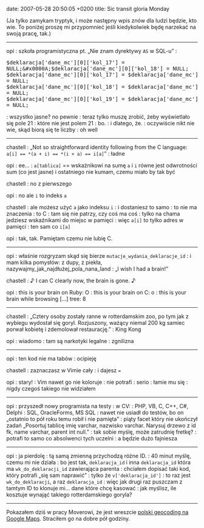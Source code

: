 date: 2007-05-28 20:50:05 +0200
title: Sic transit gloria Monday

(Ja tylko zamykam tryptyk, i może następny wpis znów dla ludzi będzie, kto wie. To poniżej proszę mi przypomnieć jeśli kiedykolwiek będę narzekać na swoją pracę, tak.)

---

opi
: szkoła programistyczna pt. „Nie znam dyrektywy `AS` w SQL-u”
: <pre class='terminal'>$deklaracja['dane_mc'][0]['kol_17'] = NULL;&#x0000A;$deklaracja['dane_mc'][0]['kol_18'] = NULL;&#x0000A;$deklaracja['dane_mc'][0]['kol_17'] = $deklaracja['dane_mc'][0]['kol_19'];&#x0000A;$deklaracja['dane_mc'][0]['kol_19'] = NULL;&#x0000A;$deklaracja['dane_mc'][0]['kol_18'] = $deklaracja['dane_mc'][0]['kol_20'];&#x0000A;$deklaracja['dane_mc'][0]['kol_20'] = NULL;&#x0000A;$deklaracja['dane_mc'][0]['kol_19'] = $deklaracja['dane_mc'][0]['kol_28'];&#x0000A;$deklaracja['dane_mc'][0]['kol_28'] = NULL;&#x0000A;</pre>
: wszystko jasne? no pewnie
: teraz tylko muszę zrobić, żeby wyświetlało się pole 21
: które nie jest polem 21
: bo.
: i dlatego, że.
: oczywiście nikt nie wie, skąd biorą się te liczby
: oh well

---

chastell
: „Not so straightforward identity following from the C language: `a[i] == *(a + i) == *(i + a) == i[a]`”
: ładne

opi
: ee…
: `a[tablica]` == wskaźnikowi na sumę `a` i `i` równe jest odwrotności sum (co jest jasne) i ostatniego nie kumam, czemu miało by tak być

chastell
: no z pierwszego

opi
: no ale `i` to indeks `a`

chastell
: ale możesz użyć `a` jako indeksu `i`
: i dostaniesz to samo
: to nie ma znaczenia
: to C
: tam się nie patrzy, czy coś ma coś
: tylko na chama jedziesz wskaźnikami do miejsc w pamięci
: więc `a[i]` to tylko adres w pamięci
: ten sam co `i[a]`

opi
: tak, tak. Pamiętam czemu nie lubię C.

---

opi
: właśnie rozgryzam skąd się bierze `mutacje_wydania_deklaracje_id`
: i mam kilka pomysłów: z dupy, z piekła, nazywajmy_jak_najdłużej_pola_nana_land
: „I wish I had a brain!”

chastell
: ♪ I can C clearly now, the brain is gone. ♪

opi
: this is your brain on Ruby: O
: this is your brain on C: o
: this is your brain while browsing […] tree: 8

---

chastell
: „Cztery osoby zostały ranne w rotterdamskim zoo, po tym jak z wybiegu wydostał się goryl. Rozjuszony, ważący niemal 200 kg samiec porwał kobietę i zdemolował restaurację.”
: King Kong

opi
: wiadomo
: tam są narkotyki legalne
: zgnilizna

---

opi
: ten kod nie ma tabów
: ocipieję

chastell
: zaznaczasz w Vimie cały
: i dajesz `=`

opi
: stary!
: Vim nawet go nie koloruje
: nie potrafi
: serio
: łamie mu się
: nigdy czegoś takiego nie widziałem

---

opi
: przyszedł nowy programista na testy
: w CV:
: PHP, VB, C, C++, C#, Delphi
: SQL, OracleForms, MS SQL
: nawet nie usiadł do testów, bo on „ostatnio to pół roku temu robił i nie pamięta”
: piąty facet który nie ukończył zadań „Posortuj tablicę imię varchar, nazwisko varchar. Narysuj drzewo z id fk, name varchar, parent int null.”
: tak sobie myślę, może zatrudnię fretkę?
: potrafi to samo co absolwenci tych uczelni
: a będzie dużo fajniesza

---

opi
: ja pierdolę
: tą samą zmienną przychodzą różne ID.
: 40 minut myślę, czemu mi nie działa
: bo jest tak, `deklaracja_id` i inna `deklaracja_id` która ma `wk_do_deklaracji_id` zawierająca parenta
: chciałem dopisać taki kod, który potrafi „się sam naprawić”
: tylko że `v['deklaracja_id']`
: to raz jest `wk_do_deklaracji`, a raz `deklaracja_id`
: więc jak drugi raz puszczam z tamtym ID to klonuje mi… dane które chcę kasować
: jak myślisz, ile kosztuje wynająć takiego rotterdamskiego goryla?

---

Pokazałem dziś w pracy Moverowi, że jest wreszcie [polski geocoding na Google Maps](http://maps.google.com/maps?saddr=Ch%C5%82odna+25,+Warszawa&daddr=Plac+Inwalid%C3%B3w+10,+Warszawa 'trasa godna polecenia, z Chłodnej do Żywiciela'). Straciłem go na dobre pół godziny.
